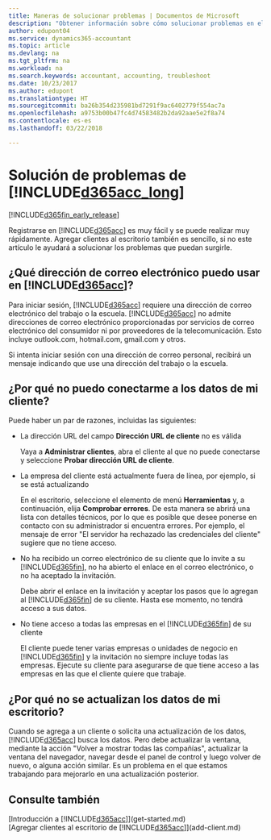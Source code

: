 ```yaml
---
title: Maneras de solucionar problemas | Documentos de Microsoft
description: "Obtener información sobre cómo solucionar problemas en el Accountant Hub de Dynamics 365."
author: edupont04
ms.service: dynamics365-accountant
ms.topic: article
ms.devlang: na
ms.tgt_pltfrm: na
ms.workload: na
ms.search.keywords: accountant, accounting, troubleshoot
ms.date: 10/23/2017
ms.author: edupont
ms.translationtype: HT
ms.sourcegitcommit: ba26b354d235981bd7291f9ac6402779f554ac7a
ms.openlocfilehash: a9753b00b47fc4d74583482b2da92aae5e2f8a74
ms.contentlocale: es-es
ms.lasthandoff: 03/22/2018

---
```

# <a name="troubleshooting-included365acclongincludesd365acclongmdmd"></a>Solución de problemas de [!INCLUDE[d365acc_long](includes/d365acc_long_md.md)]
[!INCLUDE[d365fin_early_release](includes/d365fin_early_release.md.md)]

Registrarse en [!INCLUDE[d365acc](includes/d365acc_md.md)] es muy fácil y se puede realizar muy rápidamente. Agregar clientes al escritorio también es sencillo, si no este artículo le ayudará a solucionar los problemas que puedan surgirle.

## <a name="what-email-address-can-i-use-with-included365accincludesd365accmdmd"></a>¿Qué dirección de correo electrónico puedo usar en [!INCLUDE[d365acc](includes/d365acc_md.md)]?
Para iniciar sesión, [!INCLUDE[d365acc](includes/d365acc_md.md)] requiere una dirección de correo electrónico del trabajo o la escuela. [!INCLUDE[d365acc](includes/d365acc_md.md)] no admite direcciones de correo electrónico proporcionadas por servicios de correo electrónico del consumidor ni por proveedores de la telecomunicación. Esto incluye outlook.com, hotmail.com, gmail.com y otros.  

Si intenta iniciar sesión con una dirección de correo personal, recibirá un mensaje indicando que use una dirección del trabajo o la escuela.  

## <a name="why-cant-i-connect-to-my-clients-data"></a>¿Por qué no puedo conectarme a los datos de mi cliente?
Puede haber un par de razones, incluidas las siguientes:

- La dirección URL del campo **Dirección URL de cliente** no es válida  

  Vaya a **Administrar clientes**, abra el cliente al que no puede conectarse y seleccione **Probar dirección URL de cliente**.  
- La empresa del cliente está actualmente fuera de línea, por ejemplo, si se está actualizando

  En el escritorio, seleccione el elemento de menú **Herramientas** y, a continuación, elija **Comprobar errores**. De esta manera se abrirá una lista con detalles técnicos, por lo que es posible que desee ponerse en contacto con su administrador si encuentra errores. Por ejemplo, el mensaje de error "El servidor ha rechazado las credenciales del cliente" sugiere que no tiene acceso.  
- No ha recibido un correo electrónico de su cliente que lo invite a su [!INCLUDE[d365fin](includes/d365fin_md.md)], no ha abierto el enlace en el correo electrónico, o no ha aceptado la invitación.

  Debe abrir el enlace en la invitación y aceptar los pasos que lo agregan al [!INCLUDE[d365fin](includes/d365fin_md.md)] de su cliente. Hasta ese momento, no tendrá acceso a sus datos.  
- No tiene acceso a todas las empresas en el [!INCLUDE[d365fin](includes/d365fin_md.md)] de su cliente

  El cliente puede tener varias empresas o unidades de negocio en [!INCLUDE[d365fin](includes/d365fin_md.md)] y la invitación no siempre incluye todas las empresas. Ejecute su cliente para asegurarse de que tiene acceso a las empresas en las que el cliente quiere que trabaje.  

## <a name="why-doesnt-the-data-refresh-in-my-dashboard"></a>¿Por qué no se actualizan los datos de mi escritorio?
Cuando se agrega a un cliente o solicita una actualización de los datos, [!INCLUDE[d365acc](includes/d365acc_md.md)] busca los datos. Pero debe actualizar la ventana, mediante la acción "Volver a mostrar todas las compañías", actualizar la ventana del navegador, navegar desde el panel de control y luego volver de nuevo, o alguna acción similar. Es un problema en el que estamos trabajando para mejorarlo en una actualización posterior.  

## <a name="see-also"></a>Consulte también
[Introducción a [!INCLUDE[d365acc](includes/d365acc_md.md)]](get-started.md)  
[Agregar clientes al escritorio de [!INCLUDE[d365acc](includes/d365acc_md.md)]](add-client.md)  

